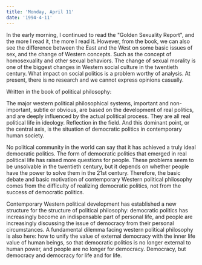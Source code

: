 ```yaml
---
title: 'Monday, April 11'
date: '1994-4-11'
---
```


In the early morning, I continued to read the "Golden Sexuality Report", and the more I read it, the more I read it. However, from the book, we can also see the difference between the East and the West on some basic issues of sex, and the change of Western concepts. Such as the concept of homosexuality and other sexual behaviors. The change of sexual morality is one of the biggest changes in Western social culture in the twentieth century. What impact on social politics is a problem worthy of analysis. At present, there is no research and we cannot express opinions casually.

Written in the book of political philosophy:

The major western political philosophical systems, important and non-important, subtle or obvious, are based on the development of real politics, and are deeply influenced by the actual political process. They are all real political life in ideology. Reflection in the field. And this dominant point, or the central axis, is the situation of democratic politics in contemporary human society.

No political community in the world can say that it has achieved a truly ideal democratic politics. The form of democratic politics that emerged in real political life has raised more questions for people. These problems seem to be unsolvable in the twentieth century, but it depends on whether people have the power to solve them in the 21st century. Therefore, the basic debate and basic motivation of contemporary Western political philosophy comes from the difficulty of realizing democratic politics, not from the success of democratic politics.

Contemporary Western political development has established a new structure for the structure of political philosophy: democratic politics has increasingly become an indispensable part of personal life, and people are increasingly discussing the issue of democracy from their personal circumstances. A fundamental dilemma facing western political philosophy is also here: how to unify the value of external democracy with the inner life value of human beings, so that democratic politics is no longer external to human power, and people are no longer for democracy. Democracy, but democracy and democracy for life and for life.

